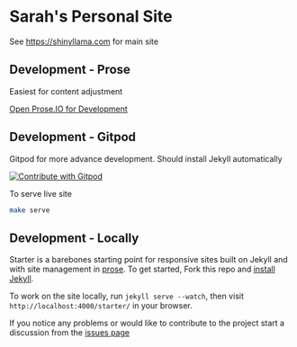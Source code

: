 # Sarah's Personal Site

See https://shinyllama.com for main site

## Development - Prose

Easiest for content adjustment

[Open Prose.IO for Development](http://prose.io/#shinyllama42/shinyllama42.gitpod.io)

## Development - Gitpod

Gitpod for more advance development.  Should install Jekyll automatically

<a href="https://gitpod.io/from-referrer/">
  <img
    src="https://img.shields.io/badge/Contribute%20with-Gitpod-908a85?logo=gitpod"
    alt="Contribute with Gitpod"
  />
</a>

To serve live site

```sh
make serve
```

## Development - Locally


Starter is a barebones starting point for responsive sites built on Jekyll and with
site management in [prose](http://prose.io). To get started, Fork this repo and [install Jekyll](http://jekyllrb.com/docs/installation).

To work on the site locally, run `jekyll serve --watch`, then visit `http://localhost:4000/starter/` in your browser.

If you notice any problems or would like to contribute to the project start a discussion from the [issues page](https://github.com/prose/starter/issues)
